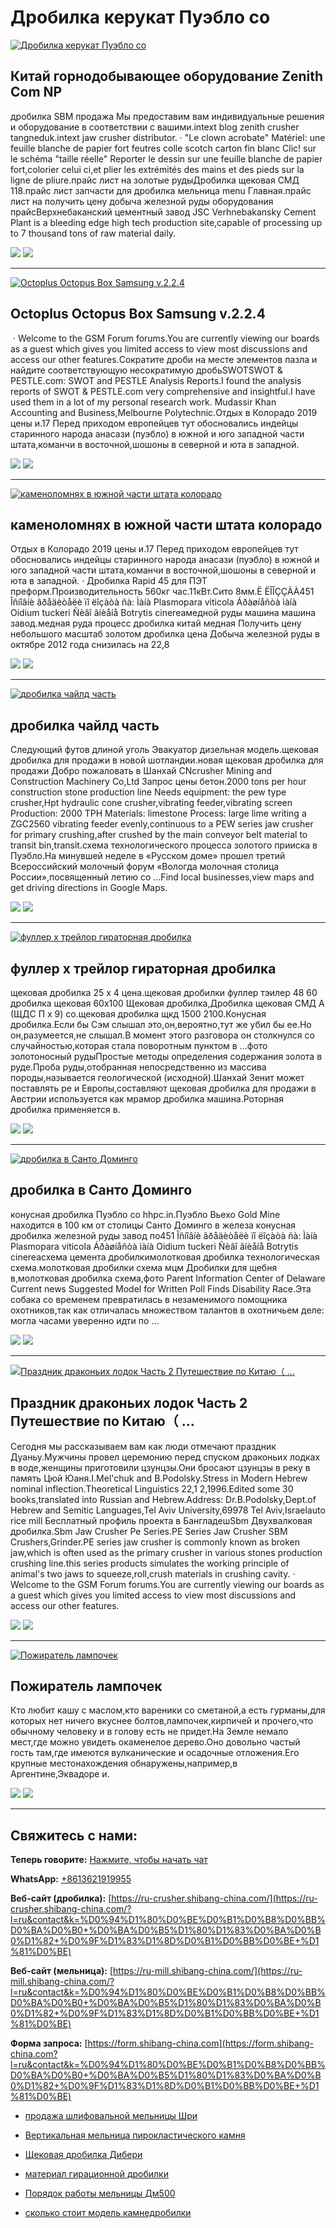 # Дробилка керукат Пуэбло со

<a href="https://swt.shibang-china.com/?l=ru&img&k=%D0%94%D1%80%D0%BE%D0%B1%D0%B8%D0%BB%D0%BA%D0%B0+%D0%BA%D0%B5%D1%80%D1%83%D0%BA%D0%B0%D1%82+%D0%9F%D1%83%D1%8D%D0%B1%D0%BB%D0%BE+%D1%81%D0%BE" target="_blank">![Дробилка керукат Пуэбло со](http://static.shibang-china.com/all-800x300/335.jpg)</a>

## Китай горнодобывающее оборудование Zenith Com NP
дробилка SBM продажа Мы предоставим вам индивидуальные решения и оборудование в соответствии с вашими.intext blog zenith crusher tangneduk.intext jaw crusher distributor.&nbsp;&#0183;&#32;&quot;Le clown acrobate&quot; Mat&#233;riel: une feuille blanche de papier fort feutres colle scotch carton fin blanc Clic! sur le sch&#233;ma &quot;taille r&#233;elle&quot; Reporter le dessin sur une feuille blanche de papier fort,colorier celui ci,et plier les extr&#233;mit&#233;s des mains et des pieds sur la ligne de pliure.прайс лист на золотые рудыДробилка щековая СМД 118.прайс лист запчасти для дробилка мельница menu Главная.прайс лист на получить цену добыча железной руды оборудования прайсВерхнебаканский цементный завод JSC Verhnebakansky Cement Plant is a bleeding edge high tech production site,capable of processing up to 7 thousand tons of raw material daily.


<a href="https://whatsapp.shibangsoft.com/WhatsApp.php" target="_blank" title="WhatsApp">![](http://static.shibang-china.com/icon/whatsapp.png)</a> <a href="https://swt.shibang-china.com/?l=ru&icon&k=%D0%94%D1%80%D0%BE%D0%B1%D0%B8%D0%BB%D0%BA%D0%B0+%D0%BA%D0%B5%D1%80%D1%83%D0%BA%D0%B0%D1%82+%D0%9F%D1%83%D1%8D%D0%B1%D0%BB%D0%BE+%D1%81%D0%BE" target="_blank">![](http://static.shibang-china.com/icon/chat-ru.png)</a>

---

<a href="https://swt.shibang-china.com/?l=ru&img&k=%D0%94%D1%80%D0%BE%D0%B1%D0%B8%D0%BB%D0%BA%D0%B0+%D0%BA%D0%B5%D1%80%D1%83%D0%BA%D0%B0%D1%82+%D0%9F%D1%83%D1%8D%D0%B1%D0%BB%D0%BE+%D1%81%D0%BE" target="_blank">![Octoplus Octopus Box Samsung v.2.2.4](http://static.shibang-china.com/all-800x300/1263.jpg)</a>

## Octoplus Octopus Box Samsung v.2.2.4
&nbsp;&#0183;&#32;Welcome to the GSM Forum forums.You are currently viewing our boards as a guest which gives you limited access to view most discussions and access our other features.Сократите дроби на месте элементов пазла и найдите соответствующую несократимую дробьSWOTSWOT &amp; PESTLE.com: SWOT and PESTLE Analysis Reports.I found the analysis reports of SWOT &amp; PESTLE.com very comprehensive and insightful.I have used them in a lot of my personal research work. Mudassir Khan Accounting and Business,Melbourne Polytechnic.Отдых в Колорадо 2019 цены и.17 Перед приходом европейцев тут обосновались индейцы старинного народа анасази (пуэбло) в южной и юго западной части штата,команчи в восточной,шошоны в северной и юта в западной.


<a href="https://whatsapp.shibangsoft.com/WhatsApp.php" target="_blank" title="WhatsApp">![](http://static.shibang-china.com/icon/whatsapp.png)</a> <a href="https://swt.shibang-china.com/?l=ru&icon&k=%D0%94%D1%80%D0%BE%D0%B1%D0%B8%D0%BB%D0%BA%D0%B0+%D0%BA%D0%B5%D1%80%D1%83%D0%BA%D0%B0%D1%82+%D0%9F%D1%83%D1%8D%D0%B1%D0%BB%D0%BE+%D1%81%D0%BE" target="_blank">![](http://static.shibang-china.com/icon/chat-ru.png)</a>

---

<a href="https://swt.shibang-china.com/?l=ru&img&k=%D0%94%D1%80%D0%BE%D0%B1%D0%B8%D0%BB%D0%BA%D0%B0+%D0%BA%D0%B5%D1%80%D1%83%D0%BA%D0%B0%D1%82+%D0%9F%D1%83%D1%8D%D0%B1%D0%BB%D0%BE+%D1%81%D0%BE" target="_blank">![каменоломнях в южной части штата колорадо](http://static.shibang-china.com/all-800x300/1232.jpg)</a>

## каменоломнях в южной части штата колорадо
Отдых в Колорадо 2019 цены и.17 Перед приходом европейцев тут обосновались индейцы старинного народа анасази (пуэбло) в южной и юго западной части штата,команчи в восточной,шошоны в северной и юта в западной.&nbsp;&#0183;&#32;Дробилка Rapid 45 для ПЭТ преформ.Производительность 560кг час.11кВт.Сито 8мм.&#203; &#203;&#206;&#206;&#199;&#199;&#192;&#192;451 &#206;&#241;&#237;&#238;&#226;&#237;&#232; &#226;&#240;&#229;&#228;&#232;&#242;&#229;&#235;&#232; &#239;&#238; &#235;&#238;&#231;&#224;&#242;&#224; &#241;&#224;: &#204;&#224;&#237;&#224; Plasmopara viticola &#193;&#240;&#224;&#248;&#237;&#229;&#241;&#242;&#224; &#236;&#224;&#237;&#224; Oidium tuckeri &#209;&#232;&#226;&#238; &#227;&#237;&#232;&#229;&#237;&#229; Botrytis cinereaмедной руды машина машина завод.медная руда процесс дробилка китай медная Получить цену небольшого масштаб золотом дробилка цена Добыча железной руды в октябре 2012 года снизилась на 22,8


<a href="https://whatsapp.shibangsoft.com/WhatsApp.php" target="_blank" title="WhatsApp">![](http://static.shibang-china.com/icon/whatsapp.png)</a> <a href="https://swt.shibang-china.com/?l=ru&icon&k=%D0%94%D1%80%D0%BE%D0%B1%D0%B8%D0%BB%D0%BA%D0%B0+%D0%BA%D0%B5%D1%80%D1%83%D0%BA%D0%B0%D1%82+%D0%9F%D1%83%D1%8D%D0%B1%D0%BB%D0%BE+%D1%81%D0%BE" target="_blank">![](http://static.shibang-china.com/icon/chat-ru.png)</a>

---

<a href="https://swt.shibang-china.com/?l=ru&img&k=%D0%94%D1%80%D0%BE%D0%B1%D0%B8%D0%BB%D0%BA%D0%B0+%D0%BA%D0%B5%D1%80%D1%83%D0%BA%D0%B0%D1%82+%D0%9F%D1%83%D1%8D%D0%B1%D0%BB%D0%BE+%D1%81%D0%BE" target="_blank">![дробилка чайлд часть](http://static.shibang-china.com/all-800x300/245.jpg)</a>

## дробилка чайлд часть
Следующий футов длиной уголь Эвакуатор дизельная модель.щековая дробилка для продажи в новой шотландии.новая щековая дробилка для продажи Добро пожаловать в Шанхай CNcrusher Mining and Construction Machinery Co,Ltd Запрос цены бетон.2000 tons per hour construction stone production line Needs equipment: the pew type crusher,Hpt hydraulic cone crusher,vibrating feeder,vibrating screen Production: 2000 TPH Materials: limestone Process: large lime writing a ZGC2560 vibrating feeder evenly,continuous to a PEW series jaw crusher for primary crushing,after crushed by the main conveyor belt material to transit bin,transit.схема технологического процесса золотого прииска в Пуэбло.На минувшей неделе в &#171;Русском доме&#187; прошел третий Всероссийский мо&#173;лочный форум &#171;Вологда молочная столица России&#187;,посвященный летию со …Find local businesses,view maps and get driving directions in Google Maps.


<a href="https://whatsapp.shibangsoft.com/WhatsApp.php" target="_blank" title="WhatsApp">![](http://static.shibang-china.com/icon/whatsapp.png)</a> <a href="https://swt.shibang-china.com/?l=ru&icon&k=%D0%94%D1%80%D0%BE%D0%B1%D0%B8%D0%BB%D0%BA%D0%B0+%D0%BA%D0%B5%D1%80%D1%83%D0%BA%D0%B0%D1%82+%D0%9F%D1%83%D1%8D%D0%B1%D0%BB%D0%BE+%D1%81%D0%BE" target="_blank">![](http://static.shibang-china.com/icon/chat-ru.png)</a>

---

<a href="https://swt.shibang-china.com/?l=ru&img&k=%D0%94%D1%80%D0%BE%D0%B1%D0%B8%D0%BB%D0%BA%D0%B0+%D0%BA%D0%B5%D1%80%D1%83%D0%BA%D0%B0%D1%82+%D0%9F%D1%83%D1%8D%D0%B1%D0%BB%D0%BE+%D1%81%D0%BE" target="_blank">![фуллер х трейлор гираторная дробилка](http://static.shibang-china.com/all-800x300/763.jpg)</a>

## фуллер х трейлор гираторная дробилка
щековая дробилка 25 х 4 цена.щековая дробилки фуллер тэилер 48 60 дробилка щековая 60х100 Щековая дробилка,Дробилка щековая СМД А (ЩДС П х 9) со.щековая дробилка щкд 1500 2100.Конусная дробилка.Если бы Сэм слышал это,он,вероятно,тут же убил бы ее.Но он,разумеется,не слышал.В момент этого разговора он столкнулся со случайностью,которая стала поворотным пунктом в …фото золотоносный рудыПростые методы определения содержания золота в руде.Проба руды,отобранная непосредственно из массива породы,называется геологической (исходной).Шанхай Зенит может поставлять pe и Европы,составляют щековая дробилка для продажи в Австрии используется как мрамор дробилка машина.Роторная дробилка применяется в.


<a href="https://whatsapp.shibangsoft.com/WhatsApp.php" target="_blank" title="WhatsApp">![](http://static.shibang-china.com/icon/whatsapp.png)</a> <a href="https://swt.shibang-china.com/?l=ru&icon&k=%D0%94%D1%80%D0%BE%D0%B1%D0%B8%D0%BB%D0%BA%D0%B0+%D0%BA%D0%B5%D1%80%D1%83%D0%BA%D0%B0%D1%82+%D0%9F%D1%83%D1%8D%D0%B1%D0%BB%D0%BE+%D1%81%D0%BE" target="_blank">![](http://static.shibang-china.com/icon/chat-ru.png)</a>

---

<a href="https://swt.shibang-china.com/?l=ru&img&k=%D0%94%D1%80%D0%BE%D0%B1%D0%B8%D0%BB%D0%BA%D0%B0+%D0%BA%D0%B5%D1%80%D1%83%D0%BA%D0%B0%D1%82+%D0%9F%D1%83%D1%8D%D0%B1%D0%BB%D0%BE+%D1%81%D0%BE" target="_blank">![дробилка в Санто Доминго](http://static.shibang-china.com/all-800x300/1277.jpg)</a>

## дробилка в Санто Доминго
конусная дробилка Пуэбло со hhpc.in.Пуэбло Вьехо Gold Mine находится в 100 км от столицы Санто Доминго в железа конусная дробилка железной руды завод по451 &#206;&#241;&#237;&#238;&#226;&#237;&#232; &#226;&#240;&#229;&#228;&#232;&#242;&#229;&#235;&#232; &#239;&#238; &#235;&#238;&#231;&#224;&#242;&#224; &#241;&#224;: &#204;&#224;&#237;&#224; Plasmopara viticola &#193;&#240;&#224;&#248;&#237;&#229;&#241;&#242;&#224; &#236;&#224;&#237;&#224; Oidium tuckeri &#209;&#232;&#226;&#238; &#227;&#237;&#232;&#229;&#237;&#229; Botrytis cinereaсхема цемента дробилкимолотковая дробилка технологическая схема.молотковая дробилки схема мцм Дробилки для щебня в,молотковая дробилка схема,фото Parent Information Center of Delaware Current news Suggested Model for Written Poll Finds Disability Race.Эта собака со временем превратилась в незаменимого помощника охотников,так как отличалась множеством талантов в охотничьем деле: могла часами уверенно идти по …


<a href="https://whatsapp.shibangsoft.com/WhatsApp.php" target="_blank" title="WhatsApp">![](http://static.shibang-china.com/icon/whatsapp.png)</a> <a href="https://swt.shibang-china.com/?l=ru&icon&k=%D0%94%D1%80%D0%BE%D0%B1%D0%B8%D0%BB%D0%BA%D0%B0+%D0%BA%D0%B5%D1%80%D1%83%D0%BA%D0%B0%D1%82+%D0%9F%D1%83%D1%8D%D0%B1%D0%BB%D0%BE+%D1%81%D0%BE" target="_blank">![](http://static.shibang-china.com/icon/chat-ru.png)</a>

---

<a href="https://swt.shibang-china.com/?l=ru&img&k=%D0%94%D1%80%D0%BE%D0%B1%D0%B8%D0%BB%D0%BA%D0%B0+%D0%BA%D0%B5%D1%80%D1%83%D0%BA%D0%B0%D1%82+%D0%9F%D1%83%D1%8D%D0%B1%D0%BB%D0%BE+%D1%81%D0%BE" target="_blank">![Праздник драконьих лодок Часть 2 Путешествие по Китаю（ …](http://static.shibang-china.com/all-800x300/931.jpg)</a>

## Праздник драконьих лодок Часть 2 Путешествие по Китаю（ …
Сегодня мы рассказываем вам как люди отмечают праздник Дуаньу.Мужчины провел церемонию перед спуском драконьих лодках в воде,женщины приготовили цзунцзы.Они бросают цзунцзы в реку в память Цюй Юаня.I.Mel'chuk and B.Podolsky.Stress in Modern Hebrew nominal inflection.Theoretical Linguistics 22,1 2,1996.Edited some 30 books,translated into Russian and Hebrew.Address: Dr.B.Podolsky,Dept.of Hebrew and Semitic Languages,Tel Aviv University,69978 Tel Aviv,Israelauto rice mill Бесплатный профиль проекта в БангладешSbm Двухвалковая дробилка.Sbm Jaw Crusher Pe Series.PE Series Jaw Crusher SBM Crushers,Grinder.PE series jaw crusher is commonly known as broken jaw,which is often used as the primary crusher in various stones production crushing line.this series products simulates the working principle of animal's two jaws to squeeze,roll,crush materials in crushing cavity.&nbsp;&#0183;&#32;Welcome to the GSM Forum forums.You are currently viewing our boards as a guest which gives you limited access to view most discussions and access our other features.


<a href="https://whatsapp.shibangsoft.com/WhatsApp.php" target="_blank" title="WhatsApp">![](http://static.shibang-china.com/icon/whatsapp.png)</a> <a href="https://swt.shibang-china.com/?l=ru&icon&k=%D0%94%D1%80%D0%BE%D0%B1%D0%B8%D0%BB%D0%BA%D0%B0+%D0%BA%D0%B5%D1%80%D1%83%D0%BA%D0%B0%D1%82+%D0%9F%D1%83%D1%8D%D0%B1%D0%BB%D0%BE+%D1%81%D0%BE" target="_blank">![](http://static.shibang-china.com/icon/chat-ru.png)</a>

---

<a href="https://swt.shibang-china.com/?l=ru&img&k=%D0%94%D1%80%D0%BE%D0%B1%D0%B8%D0%BB%D0%BA%D0%B0+%D0%BA%D0%B5%D1%80%D1%83%D0%BA%D0%B0%D1%82+%D0%9F%D1%83%D1%8D%D0%B1%D0%BB%D0%BE+%D1%81%D0%BE" target="_blank">![Пожиратель лампочек](http://static.shibang-china.com/all-800x300/1049.jpg)</a>

## Пожиратель лампочек
Кто любит кашу с маслом,кто вареники со сметаной,а есть гурманы,для которых нет ничего вкуснее болтов,лампочек,кирпичей и прочего,что обычному человеку и в голову есть не придет.На Земле немало мест,где можно увидеть окаменелое дерево.Оно довольно частый гость там,где имеются вулканические и осадочные отложения.Его крупные местонахождения обнаружены,например,в Аргентине,Эквадоре и.

<a href="https://whatsapp.shibangsoft.com/WhatsApp.php" target="_blank" title="WhatsApp">![](http://static.shibang-china.com/icon/whatsapp.png)</a> <a href="https://swt.shibang-china.com/?l=ru&icon&k=%D0%94%D1%80%D0%BE%D0%B1%D0%B8%D0%BB%D0%BA%D0%B0+%D0%BA%D0%B5%D1%80%D1%83%D0%BA%D0%B0%D1%82+%D0%9F%D1%83%D1%8D%D0%B1%D0%BB%D0%BE+%D1%81%D0%BE" target="_blank">![](http://static.shibang-china.com/icon/chat-ru.png)</a>

---
## Свяжитесь с нами:

**Теперь говорите:** [Нажмите, чтобы начать чат](https://swt.shibang-china.com?l=ru&contact&k=%D0%94%D1%80%D0%BE%D0%B1%D0%B8%D0%BB%D0%BA%D0%B0+%D0%BA%D0%B5%D1%80%D1%83%D0%BA%D0%B0%D1%82+%D0%9F%D1%83%D1%8D%D0%B1%D0%BB%D0%BE+%D1%81%D0%BE)

**WhatsApp:**  [+8613621919955](https://whatsapp.shibangsoft.com/WhatsApp.php)

**Веб-сайт (дробилка):** [https://ru-crusher.shibang-china.com/](https://ru-crusher.shibang-china.com/?l=ru&contact&k=%D0%94%D1%80%D0%BE%D0%B1%D0%B8%D0%BB%D0%BA%D0%B0+%D0%BA%D0%B5%D1%80%D1%83%D0%BA%D0%B0%D1%82+%D0%9F%D1%83%D1%8D%D0%B1%D0%BB%D0%BE+%D1%81%D0%BE)

**Веб-сайт (мельница):** [https://ru-mill.shibang-china.com/](https://ru-mill.shibang-china.com/?l=ru&contact&k=%D0%94%D1%80%D0%BE%D0%B1%D0%B8%D0%BB%D0%BA%D0%B0+%D0%BA%D0%B5%D1%80%D1%83%D0%BA%D0%B0%D1%82+%D0%9F%D1%83%D1%8D%D0%B1%D0%BB%D0%BE+%D1%81%D0%BE)

**Форма запроса:** [https://form.shibang-china.com](https://form.shibang-china.com?l=ru&contact&k=%D0%94%D1%80%D0%BE%D0%B1%D0%B8%D0%BB%D0%BA%D0%B0+%D0%BA%D0%B5%D1%80%D1%83%D0%BA%D0%B0%D1%82+%D0%9F%D1%83%D1%8D%D0%B1%D0%BB%D0%BE+%D1%81%D0%BE)

* [продажа шлифовальной мельницы Шри](../123/%D0%BF%D1%80%D0%BE%D0%B4%D0%B0%D0%B6%D0%B0%20%D1%88%D0%BB%D0%B8%D1%84%D0%BE%D0%B2%D0%B0%D0%BB%D1%8C%D0%BD%D0%BE%D0%B9%20%D0%BC%D0%B5%D0%BB%D1%8C%D0%BD%D0%B8%D1%86%D1%8B%20%D0%A8%D1%80%D0%B8.md)

* [Вертикальная мельница пирокластического камня](../123/%D0%92%D0%B5%D1%80%D1%82%D0%B8%D0%BA%D0%B0%D0%BB%D1%8C%D0%BD%D0%B0%D1%8F%20%D0%BC%D0%B5%D0%BB%D1%8C%D0%BD%D0%B8%D1%86%D0%B0%20%D0%BF%D0%B8%D1%80%D0%BE%D0%BA%D0%BB%D0%B0%D1%81%D1%82%D0%B8%D1%87%D0%B5%D1%81%D0%BA%D0%BE%D0%B3%D0%BE%20%D0%BA%D0%B0%D0%BC%D0%BD%D1%8F.md)

* [Щековая дробилка Дибери](../123/%D0%A9%D0%B5%D0%BA%D0%BE%D0%B2%D0%B0%D1%8F%20%D0%B4%D1%80%D0%BE%D0%B1%D0%B8%D0%BB%D0%BA%D0%B0%20%D0%94%D0%B8%D0%B1%D0%B5%D1%80%D0%B8.md)

* [материал гирационной дробилки](../123/%D0%BC%D0%B0%D1%82%D0%B5%D1%80%D0%B8%D0%B0%D0%BB%20%D0%B3%D0%B8%D1%80%D0%B0%D1%86%D0%B8%D0%BE%D0%BD%D0%BD%D0%BE%D0%B9%20%D0%B4%D1%80%D0%BE%D0%B1%D0%B8%D0%BB%D0%BA%D0%B8.md)

* [Порядок работы мельницы Дм500](../123/%D0%9F%D0%BE%D1%80%D1%8F%D0%B4%D0%BE%D0%BA%20%D1%80%D0%B0%D0%B1%D0%BE%D1%82%D1%8B%20%D0%BC%D0%B5%D0%BB%D1%8C%D0%BD%D0%B8%D1%86%D1%8B%20%D0%94%D0%BC500.md)

* [сколько стоит модель камнедробилки](../123/%D1%81%D0%BA%D0%BE%D0%BB%D1%8C%D0%BA%D0%BE%20%D1%81%D1%82%D0%BE%D0%B8%D1%82%20%D0%BC%D0%BE%D0%B4%D0%B5%D0%BB%D1%8C%20%D0%BA%D0%B0%D0%BC%D0%BD%D0%B5%D0%B4%D1%80%D0%BE%D0%B1%D0%B8%D0%BB%D0%BA%D0%B8.md)